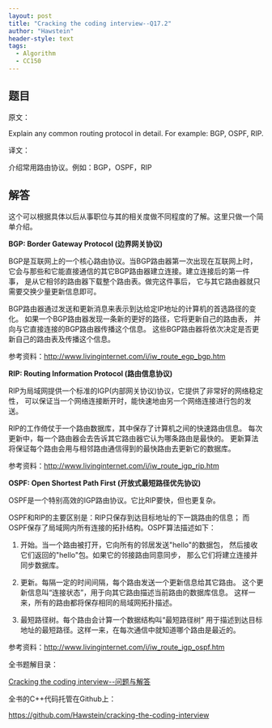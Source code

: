 ```yaml
---
layout: post
title: "Cracking the coding interview--Q17.2"
author: "Hawstein"
header-style: text
tags:
  - Algorithm
  - CC150
---
```


## 题目

原文：

Explain any common routing protocol in detail. For example: BGP, 
OSPF, RIP.	

译文：

介绍常用路由协议。例如：BGP，OSPF，RIP

## 解答

这个可以根据具体以后从事职位与其的相关度做不同程度的了解。这里只做一个简单介绍。

**BGP: Border Gateway Protocol (边界网关协议)**

BGP是互联网上的一个核心路由协议。当BGP路由器第一次出现在互联网上时，
它会与那些和它能直接通信的其它BGP路由器建立连接。建立连接后的第一件事，
是从它相邻的路由器下载整个路由表。做完这件事后，
它与其它路由器就只需要交换少量更新信息即可。

BGP路由器通过发送和更新消息来表示到达给定IP地址的计算机的首选路径的变化。
如果一个BGP路由器发现一条新的更好的路径，它将更新自己的路由表，
并向与它直接连接的BGP路由器传播这个信息。
这些BGP路由器将依次决定是否更新自己的路由表及传播这个信息。

参考资料：<http://www.livinginternet.com/i/iw_route_egp_bgp.htm>

**RIP: Routing Information Protocol (路由信息协议)**

RIP为局域网提供一个标准的IGP(内部网关协议)协议，它提供了非常好的网络稳定性，
可以保证当一个网络连接断开时，能快速地由另一个网络连接进行包的发送。

RIP的工作倚仗于一个路由数据库，其中保存了计算机之间的快速路由信息。
每次更新中，每一个路由器会去告诉其它路由器它认为哪条路由是最快的。
更新算法将保证每个路由会用与相邻路由通信得到的最快路由去更新它的数据库。

参考资料：<http://www.livinginternet.com/i/iw_route_igp_rip.htm>

**OSPF: Open Shortest Path First (开放式最短路径优先协议)**

OSPF是一个特别高效的IGP路由协议。它比RIP要快，但也更复杂。

OSPF和RIP的主要区别是：RIP只保存到达目标地址的下一跳路由的信息；
而OSPF保存了局域网内所有连接的拓扑结构。OSPF算法描述如下：

1. 开始。当一个路由被打开，它向所有的邻居发送"hello"的数据包，
然后接收它们返回的"hello"包。如果它的邻接路由同意同步，
那么它们将建立连接并同步数据库。

1. 更新。每隔一定的时间间隔，每个路由发送一个更新信息给其它路由。
这个更新信息叫“连接状态”，用于向其它路由描述当前路由的数据库信息。
这样一来，所有的路由都将保存相同的局域网拓扑描述。

1. 最短路径树。每个路由会计算一个数据结构叫“最短路径树”
用于描述到达目标地址的最短路径。这样一来，在每次通信中就知道哪个路由是最近的。

参考资料：<http://www.livinginternet.com/i/iw_route_igp_ospf.htm>


全书题解目录：

[Cracking the coding interview--问题与解答](/2013/03/14/ctci-solutions-contents/)

全书的C++代码托管在Github上：

<https://github.com/Hawstein/cracking-the-coding-interview>
